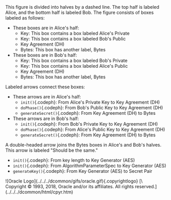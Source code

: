 <div>
This figure is divided into halves by a dashed line. The top half is
labeled Alice, and the bottom half is labeled Bob. The figure consists
of boxes labeled as follows:

-   These boxes are in Alice\'s half:
    -   Key: This box contains a box labeled Alice\'s Private
    -   Key: This box contains a box labeled Bob\'s Public
    -   Key Agreement (DH)
    -   Bytes: This box has another label, Bytes
-   These boxes are in Bob\'s half:
    -   Key: This box contains a box labeled Bob\'s Private
    -   Key: This box contains a box labeled Alice\'s Public
    -   Key Agreement (DH)
    -   Bytes: This box has another label, Bytes

Labeled arrows connect these boxes:

-   These arrows are in Alice\'s half:
    -   `init()`{.codeph}: From Alice\'s Private Key to Key Agreement
        (DH)
    -   `doPhase()`{.codeph}: From Bob\'s Public Key to Key Agreement
        (DH)
    -   `generateSecret()`{.codeph}: From Key Agreement (DH) to Bytes
-   These arrows are in Bob\'s half:
    -   `init()`{.codeph}: From Bob\'s Private Key to Key Agreement (DH)
    -   `doPhase()`{.codeph}: From Alice\'s Public Key to Key Agreement
        (DH)
    -   `generateSecret()`{.codeph}: From Key Agreement (DH) to Bytes

A double-headed arrow joins the Bytes boxes in Alice\'s and Bob\'s
halves. This arrow is labeled \"Should be the same.\"

-   `init()`{.codeph}: From key length to Key Generator (AES)
-   `init()`{.codeph}: From AlgorithmParameterSpec to Key Generator
    (AES)
-   `generateKey()`{.codeph}: From Key Generator (AES) to Secret Pair

</div>
<div class="footer">
![Oracle Logo](../../../dcommon/gifs/oracle.gif){.copyrightlogo} [\
<span class="copyrightlogo">Copyright © 1993, 2018,
Oracle and/or its affiliates. All rights reserved.</span>](../../../dcommon/html/cpyr.htm)

</div>
